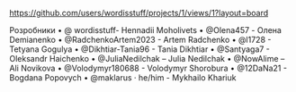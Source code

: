 https://github.com/users/wordisstuff/projects/1/views/1?layout=board

Розробники
•	@ wordisstuff- Hennadii Moholivets
•	@Olena457 - Олена Demianenko
•	@RadchenkoArtem2023 - Artem Radchenko
•	@l1728 - Tetyana Gogulya
•	@Dikhtiar-Tania96 - Tania Dikhtiar 
•	@Santyaga7 - Oleksandr Haichenko 
•	@JuliaNedilchak – Julia Nedilchak
•	@NowAlime – Ali Novikova
•	@Volodymyr180688 - Volodymyr Shorobura 
•	@12DaNa21 - Bogdana Popovych 
• @maklarus · he/him - Mykhailo Khariuk
